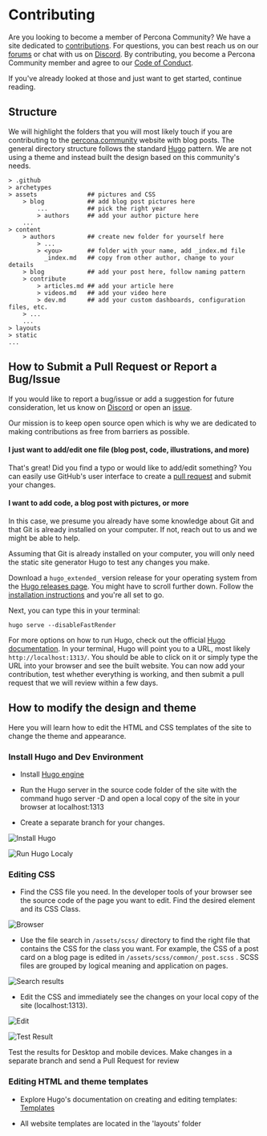 # Contributing

Are you looking to become a member of Percona Community? We have a site dedicated to [contributions](https://percona.community/contribute). For questions, you can best reach us on our [forums](https://forums.percona.com) or chat with us on [Discord](http://per.co.na/discord). By contributing, you become a Percona Community member and agree to our [Code of Conduct](content/contribute/coc.md).

If you've already looked at those and just want to get started, continue reading.

## Structure

We will highlight the folders that you will most likely touch if you are contributing to the [percona.community](https://percona.community) website with blog posts. The general directory structure follows the standard [Hugo](https://gohugo.io/) pattern. We are not using a theme and instead built the design based on this community's needs.

```
> .github
> archetypes
> assets              ## pictures and CSS
    > blog            ## add blog post pictures here
        ...           ## pick the right year
        > authors     ## add your author picture here
    ...
> content
    > authors         ## create new folder for yourself here
        > ...
        > <you>       ## folder with your name, add _index.md file
          _index.md   ## copy from other author, change to your details
    > blog            ## add your post here, follow naming pattern
    > contribute    
        > articles.md ## add your article here
        > videos.md   ## add your video here
        > dev.md      ## add your custom dashboards, configuration files, etc.
    > ...
    ...
> layouts
> static
...
```

## How to Submit a Pull Request or Report a Bug/Issue

If you would like to report a bug/issue or add a suggestion for future consideration, let us know on [Discord](https://discord.gg/mQEyGPkNbR) or open an [issue](https://github.com/percona/community/issues).

Our mission is to keep open source open which is why we are dedicated to making contributions as free from barriers as possible.

#### I just want to add/edit one file (blog post, code, illustrations, and more)

That's great! Did you find a typo or would like to add/edit something? You can easily use GitHub's user interface to create a [pull request](https://docs.github.com/en/github/collaborating-with-issues-and-pull-requests/creating-a-pull-request) and submit your changes.

#### I want to add code, a blog post with pictures, or more

In this case, we presume you already have some knowledge about Git and that Git is already installed on your computer. If not, reach out to us and we might be able to help.

Assuming that Git is already installed on your computer, you will only need the static site generator Hugo to test any changes you make.

Download a `hugo_extended_` version release for your operating system from the [Hugo releases page](https://github.com/gohugoio/hugo/releases). You might have to scroll further down. Follow the [installation instructions](https://gohugo.io/getting-started/installing/) and you're all set to go.

Next, you can type this in your terminal:

```
hugo serve --disableFastRender
```

For more options on how to run Hugo, check out the official [Hugo documentation](https://gohugo.io/commands/hugo_server/). In your terminal, Hugo will point you to a URL, most likely `http://localhost:1313/`. You should be able to click on it or simply type the URL into your browser and see the built website. You can now add your contribution, test whether everything is working, and then submit a pull request that we will review within a few days.


## How to modify the design and theme

Here you will learn how to edit the HTML and CSS templates of the site to change the theme and appearance.

### Install Hugo and Dev Environment

- Install [Hugo engine](https://gohugo.io/getting-started/installing/)

- Run the Hugo server in the source code folder of the site with the command hugo server -D and open a local copy of the site in your browser at localhost:1313

- Create a separate branch for your changes.

![Install Hugo](images/contributing/InstallHugoRunServer.png)

![Run Hugo Localy](images/contributing/RunLocal.png)

### Editing CSS

- Find the CSS file you need. In the developer tools of your browser see the source code of the page you want to edit. Find the desired element and its CSS Class.

![Browser](images/contributing/FindClass.png)

- Use the file search in `/assets/scss/` directory to find the right file that contains the CSS for the class you want. For example, the CSS of a post card on a blog page is edited in `/assets/scss/common/_post.scss` . SCSS files are grouped by logical meaning and application on pages. 

![Search results](images/contributing/SearchResults.png)

- Edit the CSS and immediately see the changes on your local copy of the site (localhost:1313).

![Edit](images/contributing/EditCSS.png)

![Test Result](images/contributing/TestResults.png)

Test the results for Desktop and mobile devices. Make changes in a separate branch and send a Pull Request for review

### Editing HTML and theme templates

- Explore Hugo's documentation on creating and editing templates: [Templates](https://gohugo.io/templates/)

- All website templates are located in the 'layouts' folder



